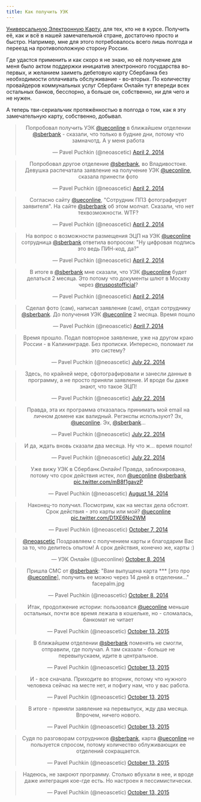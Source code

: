 ```yaml
---
title: Как получить УЭК
---
```


[Универсальную Электронную Карту][uec],  для тех, кто не в  курсе. Получить её,
как и всё  в нашей замечательной стране, достаточно просто  и быстро. Например,
мне для  этого потребовалось  всего лишь полгода  и переезд  на противоположную
сторону России.

Где удастся  применить и как  скоро я  не знаю, но  её получение для  меня было
актом  поддержки  инициатив  электронного  государства  во-первых,  и  желанием
заиметь дебетовую  карту Сбербанка без необходимости  оплачивать обслуживание -
во-вторых.  По количеству  провайдеров коммунальных  услуг Сбербанк  Онлайн тут
впереди всех остальных банков, бесспорно, а  больше он, собственно, ни для чего
и не нужен.

А теперь тви-сериальчик протяжённостью в полгода о том, как я эту замечательную
карту, собственно, добывал.

<blockquote class="twitter-tweet" align="center" data-conversation="none" lang="en"><p>Попробовал получить УЭК <a href="https://twitter.com/ueconline">@ueconline</a> в ближайшем отделении <a href="https://twitter.com/sberbank">@sberbank</a> - сказали, что только в будние дни, потому что замначотд. А у меня работа</p>&mdash; Pavel Puchkin (@neoascetic) <a href="https://twitter.com/neoascetic/status/451473040661295104">April 2, 2014</a></blockquote>
<blockquote class="twitter-tweet" align="center" data-conversation="none" lang="en"><p>Попробовал другое отделение <a href="https://twitter.com/sberbank">@sberbank</a>, во Владивостоке. Девушка распечатала заявление на получение УЭК <a href="https://twitter.com/ueconline">@ueconline</a>, сказала принести фото</p>&mdash; Pavel Puchkin (@neoascetic) <a href="https://twitter.com/neoascetic/status/451499946152583168">April 2, 2014</a></blockquote>
<blockquote class="twitter-tweet" align="center" data-conversation="none" lang="en"><p>Согласно сайту <a href="https://twitter.com/ueconline">@ueconline</a>, &quot;Сотрудник ППЗ фотографирует заявителя&quot;. На сайте <a href="https://twitter.com/sberbank">@sberbank</a> об этом молчат. Сказали, что нет техвозможности. WTF?</p>&mdash; Pavel Puchkin (@neoascetic) <a href="https://twitter.com/neoascetic/status/451500532893757440">April 2, 2014</a></blockquote>
<blockquote class="twitter-tweet" align="center" data-conversation="none" lang="en"><p>На вопрос о возможности размещения ЭЦП на УЭК <a href="https://twitter.com/ueconline">@ueconline</a> сотрудница <a href="https://twitter.com/sberbank">@sberbank</a> ответила вопросом: &quot;Ну цифровая подпись это ведь ПИН-код, да?&quot;</p>&mdash; Pavel Puchkin (@neoascetic) <a href="https://twitter.com/neoascetic/status/451501608497860608">April 2, 2014</a></blockquote>
<blockquote class="twitter-tweet" align="center" data-conversation="none" lang="en"><p>В итоге в <a href="https://twitter.com/sberbank">@sberbank</a> мне сказали, что УЭК <a href="https://twitter.com/ueconline">@ueconline</a> будет делаться 2 месяца. Это потому что документы шлют в Москву через <a href="https://twitter.com/ruspostofficial">@ruspostofficial</a>?</p>&mdash; Pavel Puchkin (@neoascetic) <a href="https://twitter.com/neoascetic/status/451503237552947200">April 2, 2014</a></blockquote>
<blockquote class="twitter-tweet" align="center" data-conversation="none" lang="en"><p>Сделал фото (сам), написал заявление (сам), отдал сотруднику <a href="https://twitter.com/sberbank">@sberbank</a>. До получения УЭК <a href="https://twitter.com/ueconline">@ueconline</a> 2 месяца. Время пошло</p>&mdash; Pavel Puchkin (@neoascetic) <a href="https://twitter.com/neoascetic/status/453073237921259520">April 7, 2014</a></blockquote>
<blockquote class="twitter-tweet" align="center" data-conversation="none" lang="en"><p>Время прошло. Подал повторное заявление, уже на другом краю России - в Калининграде. Без прописки. Интересно, поломает ли это систему?</p>&mdash; Pavel Puchkin (@neoascetic) <a href="https://twitter.com/neoascetic/status/491640062179016704">July 22, 2014</a></blockquote>
<blockquote class="twitter-tweet" align="center" data-conversation="none" lang="en"><p>Здесь, по крайней мере, сфотографировали и занесли данные в программу, а не просто приняли заявление. И вроде бы даже знают, что такое ЭЦП!</p>&mdash; Pavel Puchkin (@neoascetic) <a href="https://twitter.com/neoascetic/status/491640539000078336">July 22, 2014</a></blockquote>
<blockquote class="twitter-tweet" align="center" data-conversation="none" lang="en"><p>Правда, эта их программа отказалась принимать мой email на личном домене как валидный. Регэкспы используют? Эх, <a href="https://twitter.com/ueconline">@ueconline</a>. Эх, <a href="https://twitter.com/sberbank">@sberbank</a>...</p>&mdash; Pavel Puchkin (@neoascetic) <a href="https://twitter.com/neoascetic/status/491641160738570240">July 22, 2014</a></blockquote>
<blockquote class="twitter-tweet" align="center" data-conversation="none" lang="en"><p>И да, ждать вновь сказали два месяца. Ну что ж... время пошло!</p>&mdash; Pavel Puchkin (@neoascetic) <a href="https://twitter.com/neoascetic/status/491641371217125376">July 22, 2014</a></blockquote>
<blockquote class="twitter-tweet" align="center" data-conversation="none" lang="en"><p>Уже вижу УЭК в Сбербанк.Онлайн! Правда, заблокирована, потому что срок действия истек, лол&#10;<a href="https://twitter.com/ueconline">@ueconline</a> <a href="https://twitter.com/sberbank">@sberbank</a> <a href="http://t.co/mB8f1gavzP">pic.twitter.com/mB8f1gavzP</a></p>&mdash; Pavel Puchkin (@neoascetic) <a href="https://twitter.com/neoascetic/status/499984122480427008">August 14, 2014</a></blockquote>
<blockquote class="twitter-tweet" align="center" data-conversation="none" lang="en"><p>Наконец-то получил. Посмотрим, как на местах дела обстоят.&#10;Срок действия - это карты или мой?&#10;<a href="https://twitter.com/ueconline">@ueconline</a> <a href="http://t.co/D1XE6No2WM">pic.twitter.com/D1XE6No2WM</a></p>&mdash; Pavel Puchkin (@neoascetic) <a href="https://twitter.com/neoascetic/status/519551109330120704">October 7, 2014</a></blockquote>
<blockquote class="twitter-tweet" align="center" data-conversation="none" lang="en"><p><a href="https://twitter.com/neoascetic">@neoascetic</a> Поздравляем с получением карты и благодарим Вас за то, что делитесь опытом! А срок действия, конечно же, карты :)</p>&mdash; УЭК Онлайн (@ueconline) <a href="https://twitter.com/ueconline/status/519756104218071041">October 8, 2014</a></blockquote>
<blockquote class="twitter-tweet" align="center" data-conversation="none" lang="en"><p>Пришла СМС от <a href="https://twitter.com/sberbank">@sberbank</a>: &quot;Вам выпущена карта *** [это про <a href="https://twitter.com/ueconline">@ueconline</a>], получить ее можно через 14 дней в отделении...&quot;&#10;facepalm.jpg</p>&mdash; Pavel Puchkin (@neoascetic) <a href="https://twitter.com/neoascetic/status/519765560666505218">October 8, 2014</a></blockquote>
<blockquote class="twitter-tweet" align="center" data-conversation="none" lang="en"><p>Итак, продолжение истории: пользовался <a href="https://twitter.com/ueconline">@ueconline</a> меньше остальных, почти все время лежала в кошельке, но - сломалась, банкомат не читает</p>&mdash; Pavel Puchkin (@neoascetic) <a href="https://twitter.com/neoascetic/status/654001721618886656">October 13, 2015</a></blockquote>
<blockquote class="twitter-tweet" align="center" data-conversation="none" lang="en"><p>В ближайшем отделении <a href="https://twitter.com/sberbank">@sberbank</a> поменять не смогли, отправили, где получал. А там сказали - больше не перевыпускаем, идите в центральное.</p>&mdash; Pavel Puchkin (@neoascetic) <a href="https://twitter.com/neoascetic/status/654002101954191360">October 13, 2015</a></blockquote>
<blockquote class="twitter-tweet" align="center" data-conversation="none" lang="en"><p>И - все сначала. Приходите во вторник, потому что нужного человека сейчас на месте нет, и пофигу нам, что у вас работа.</p>&mdash; Pavel Puchkin (@neoascetic) <a href="https://twitter.com/neoascetic/status/654002478317469696">October 13, 2015</a></blockquote>
<blockquote class="twitter-tweet" align="center" data-conversation="none" lang="en"><p>В итоге - приняли заявление на перевыпуск, жду два месяца. Впрочем, ничего нового.</p>&mdash; Pavel Puchkin (@neoascetic) <a href="https://twitter.com/neoascetic/status/654003733748166656">October 13, 2015</a></blockquote>
<blockquote class="twitter-tweet" align="center" data-conversation="none" lang="en"><p>Судя по разговорам сотрудников <a href="https://twitter.com/sberbank">@sberbank</a>, карта <a href="https://twitter.com/ueconline">@ueconline</a> не пользуется спросом, потому количество облуживающих ее отделений сокращается.</p>&mdash; Pavel Puchkin (@neoascetic) <a href="https://twitter.com/neoascetic/status/654004114116997120">October 13, 2015</a></blockquote>
<blockquote class="twitter-tweet" align="center" data-conversation="none" lang="en"><p>Надеюсь, не закроют программу. Столько вбухали в нее, и вроде даже интеграция кое-где есть. Но настроен я пессимистически.</p>&mdash; Pavel Puchkin (@neoascetic) <a href="https://twitter.com/neoascetic/status/654004781678247937">October 13, 2015</a></blockquote>

<script async src="//platform.twitter.com/widgets.js" charset="utf-8"></script>



[uec]: http://www.uecard.ru/
